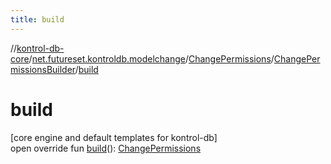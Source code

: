 ```yaml
---
title: build
---
```

//[kontrol-db-core](../../../../index.html)/[net.futureset.kontroldb.modelchange](../../index.html)/[ChangePermissions](../index.html)/[ChangePermissionsBuilder](index.html)/[build](build.html)



# build



[core engine and default templates for kontrol-db]\
open override fun [build](build.html)(): [ChangePermissions](../index.html)




